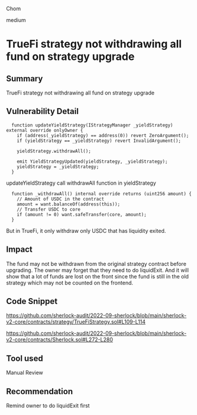 Chom

medium

# TrueFi strategy not withdrawing all fund on strategy upgrade

## Summary
TrueFi strategy not withdrawing all fund on strategy upgrade

## Vulnerability Detail
```solidity
  function updateYieldStrategy(IStrategyManager _yieldStrategy) external override onlyOwner {
    if (address(_yieldStrategy) == address(0)) revert ZeroArgument();
    if (yieldStrategy == _yieldStrategy) revert InvalidArgument();

    yieldStrategy.withdrawAll();

    emit YieldStrategyUpdated(yieldStrategy, _yieldStrategy);
    yieldStrategy = _yieldStrategy;
  }
```

updateYieldStrategy call withdrawAll function in yieldStrategy

```solidity
  function _withdrawAll() internal override returns (uint256 amount) {
    // Amount of USDC in the contract
    amount = want.balanceOf(address(this));
    // Transfer USDC to core
    if (amount != 0) want.safeTransfer(core, amount);
  }
```

But in TrueFi, it only withdraw only USDC that has liquidity exited.

## Impact
The fund may not be withdrawn from the original strategy contract before upgrading. The owner may forget that they need to do liquidExit. And it will show that a lot of funds are lost on the front since the fund is still in the old strategy which may not be counted on the frontend.

## Code Snippet

https://github.com/sherlock-audit/2022-09-sherlock/blob/main/sherlock-v2-core/contracts/strategy/TrueFiStrategy.sol#L109-L114

https://github.com/sherlock-audit/2022-09-sherlock/blob/main/sherlock-v2-core/contracts/Sherlock.sol#L272-L280

## Tool used

Manual Review

## Recommendation

Remind owner to do liquidExit first
